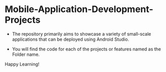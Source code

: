# Mobile-Application-Development-Projects

- The repository primarily aims to showcase a variety of small-scale applications that can be deployed using Android Studio.

- You will find the code for each of the projects or features named as the Folder name.

Happy Learning!

